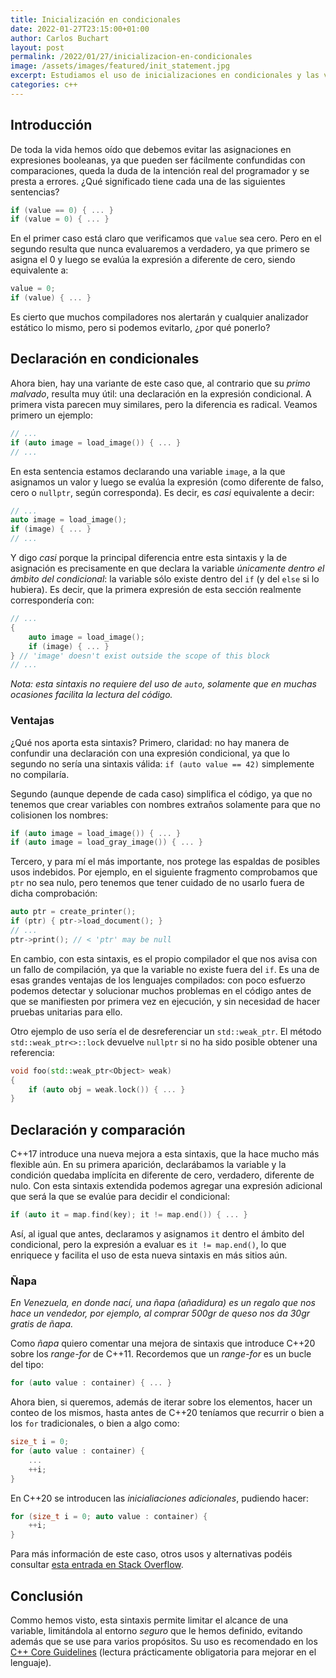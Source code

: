 ```yaml
---
title: Inicialización en condicionales
date: 2022-01-27T23:15:00+01:00
author: Carlos Buchart
layout: post
permalink: /2022/01/27/inicializacion-en-condicionales
image: /assets/images/featured/init_statement.jpg
excerpt: Estudiamos el uso de inicializaciones en condicionales y las ventajas que ello supone.
categories: c++
---
```

## Introducción

De toda la vida hemos oído que debemos evitar las asignaciones en expresiones booleanas, ya que pueden ser fácilmente confundidas con comparaciones, queda la duda de la intención real del programador y se presta a errores. ¿Qué significado tiene cada una de las siguientes sentencias?

```cpp
if (value == 0) { ... }
if (value = 0) { ... }
```

En el primer caso está claro que verificamos que `value` sea cero. Pero en el segundo resulta que nunca evaluaremos a verdadero, ya que primero se asigna el 0 y luego se evalúa la expresión a diferente de cero, siendo equivalente a:

```cpp
value = 0;
if (value) { ... }
```

Es cierto que muchos compiladores nos alertarán y cualquier analizador estático lo mismo, pero si podemos evitarlo, ¿por qué ponerlo?

## Declaración en condicionales

Ahora bien, hay una variante de este caso que, al contrario que su _primo malvado_, resulta muy útil: una declaración en la expresión condicional. A primera vista parecen muy similares, pero la diferencia es radical. Veamos primero un ejemplo:

```cpp
// ...
if (auto image = load_image()) { ... }
// ...
```

En esta sentencia estamos declarando una variable `image`, a la que asignamos un valor y luego se evalúa la expresión (como diferente de falso, cero o `nullptr`, según corresponda). Es decir, es _casi_ equivalente a decir:

```cpp
// ...
auto image = load_image();
if (image) { ... }
// ...
```

Y digo _casi_ porque la principal diferencia entre esta sintaxis y la de asignación es precisamente en que declara la variable _únicamente dentro el ámbito del condicional_: la variable sólo existe dentro del `if` (y del `else` si lo hubiera). Es decir, que la primera expresión de esta sección realmente correspondería con:

```cpp
// ...
{
    auto image = load_image();
    if (image) { ... }
} // 'image' doesn't exist outside the scope of this block
// ...
```

_Nota: esta sintaxis no requiere del uso de `auto`, solamente que en muchas ocasiones facilita la lectura del código._

### Ventajas

¿Qué nos aporta esta sintaxis? Primero, claridad: no hay manera de confundir una declaración con una expresión condicional, ya que lo segundo no sería una sintaxis válida: `if (auto value == 42)` simplemente no compilaría.

Segundo (aunque depende de cada caso) simplifica el código, ya que no tenemos que crear variables con nombres extraños solamente para que no colisionen los nombres:

```cpp
if (auto image = load_image()) { ... }
if (auto image = load_gray_image()) { ... }
```

Tercero, y para mí el más importante, nos protege las espaldas de posibles usos indebidos. Por ejemplo, en el siguiente fragmento comprobamos que `ptr` no sea nulo, pero tenemos que tener cuidado de no usarlo fuera de dicha comprobación:

```cpp
auto ptr = create_printer();
if (ptr) { ptr->load_document(); }
// ...
ptr->print(); // < 'ptr' may be null
```

En cambio, con esta sintaxis, es el propio compilador el que nos avisa con un fallo de compilación, ya que la variable no existe fuera del `if`. Es una de esas grandes ventajas de los lenguajes compilados: con poco esfuerzo podemos detectar y solucionar muchos problemas en el código antes de que se manifiesten por primera vez en ejecución, y sin necesidad de hacer pruebas unitarias para ello.

Otro ejemplo de uso sería el de desreferenciar un `std::weak_ptr`. El método `std::weak_ptr<>::lock` devuelve `nullptr` si no ha sido posible obtener una referencia:

```cpp
void foo(std::weak_ptr<Object> weak)
{
    if (auto obj = weak.lock()) { ... }
}
```

## Declaración y comparación

C++17 introduce una nueva mejora a esta sintaxis, que la hace mucho más flexible aún. En su primera aparición, declarábamos la variable y la condición quedaba implícita en diferente de cero, verdadero, diferente de nulo. Con esta sintaxis extendida podemos agregar una expresión adicional que será la que se evalúe para decidir el condicional:

```cpp
if (auto it = map.find(key); it != map.end()) { ... }
```

Así, al igual que antes, declaramos y asignamos `it` dentro el ámbito del condicional, pero la expresión a evaluar es `it != map.end()`, lo que enriquece y facilita el uso de esta nueva sintaxis en más sitios aún.

### Ñapa

_En Venezuela, en donde nací, una ñapa (añadidura) es un regalo que nos hace un vendedor, por ejemplo, al comprar 500gr de queso nos da 30gr gratis de ñapa._

Como _ñapa_ quiero comentar una mejora de sintaxis que introduce C++20 sobre los _range-for_ de C++11. Recordemos que un _range-for_ es un bucle del tipo:

```cpp
for (auto value : container) { ... }
```

Ahora bien, si queremos, además de iterar sobre los elementos, hacer un conteo de los mismos, hasta antes de C++20 teníamos que recurrir o bien a los `for` tradicionales, o bien a algo como:

```cpp
size_t i = 0;
for (auto value : container) {
    ...
    ++i;
}
```

En C++20 se introducen las _inicialiaciones adicionales_, pudiendo hacer:

```cpp
for (size_t i = 0; auto value : container) {
    ++i;
}
```

Para más información de este caso, otros usos y alternativas podéis consultar [esta entrada en Stack Overflow](https://stackoverflow.com/a/60209974/1485885).

## Conclusión

Commo hemos visto, esta sintaxis permite limitar el alcance de una variable, limitándola al entorno _seguro_ que le hemos definido, evitando además que se use para varios propósitos. Su uso es recomendado en los [C++ Core Guidelines](http://isocpp.github.io/CppCoreGuidelines/CppCoreGuidelines#es6-declare-names-in-for-statement-initializers-and-conditions-to-limit-scope) (lectura prácticamente obligatoria para mejorar en el lenguaje).
